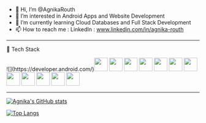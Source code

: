 - 👋 Hi, I’m @AgnikaRouth
- 👀 I’m interested in Android Apps and Website Development  
- 🌱 I’m currently learning Cloud Databases and Full Stack Development  
- 📫 How to reach me : LinkedIn : www.linkedin.com/in/agnika-routh

---

🧰 Tech Stack

<div align="left">
  ![](https://developer.android.com/)<img src='https://cdn.jsdelivr.net/gh/devicons/devicon/icons/android/android-plain.svg' width = "35"> 
<img src='https://cdn.jsdelivr.net/gh/devicons/devicon/icons/angularjs/angularjs-plain.svg' width = "35">
<img src='https://cdn.jsdelivr.net/gh/devicons/devicon/icons/react/react-original.svg' width = "35">
<img src='https://cdn.jsdelivr.net/gh/devicons/devicon/icons/html5/html5-plain.svg' width = "35">
<img src='https://cdn.jsdelivr.net/gh/devicons/devicon/icons/css3/css3-plain.svg' width = "35">
<img src='https://cdn.jsdelivr.net/gh/devicons/devicon/icons/bootstrap/bootstrap-plain.svg' width = "35">
<img src='https://cdn.jsdelivr.net/gh/devicons/devicon/icons/javascript/javascript-plain.svg' width = "35">
<img src='https://cdn.jsdelivr.net/gh/devicons/devicon/icons/java/java-plain.svg' width = "35">
<img src='https://cdn.jsdelivr.net/gh/devicons/devicon/icons/ionic/ionic-original.svg' width = "35">
<img src='https://cdn.jsdelivr.net/gh/devicons/devicon/icons/nodejs/nodejs-plain.svg' width = "35">
<img src='https://cdn.jsdelivr.net/gh/devicons/devicon/icons/npm/npm-original-wordmark.svg' width = "35">
<img src='https://cdn.jsdelivr.net/gh/devicons/devicon/icons/spring/spring-original.svg' width = "35">

  </div>


---



[![Agnika's GitHub stats](https://github-readme-stats.vercel.app/api?username=AgnikaRouth&show_icons=true&theme=radical)](https://github.com/AgnikaRouth/github-readme-stats)

[![Top Langs](https://github-readme-stats.vercel.app/api/top-langs/?username=AgnikaRouth&layout=compact&theme=radical)](https://github.com/AgnikaRouth/github-readme-stats)



<!---
AgnikaRouth/AgnikaRouth is a ✨ special ✨ repository because its `README.md` (this file) appears on your GitHub profile.
You can click the Preview link to take a look at your changes.
--->
